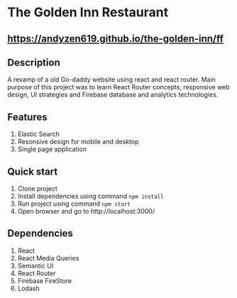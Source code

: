 # The Golden Inn Restaurant
## https://andyzen619.github.io/the-golden-inn/ff
## Description
A revamp of a old Go-daddy website using react and react router. Main purpose of this project was to learn React Router concepts, responsive web design, UI strategies and Firebase database and analytics technologies. 
## Features
1. Elastic Search
2. Resonsive design for mobile and desktop
3. Single page application
## Quick start
1. Clone project
2. Install dependencies using command `npm install`
3. Run project using command `npm start`
4. Open browser and go to http://localhost:3000/
## Dependencies
1. React
2. React Media Queries
3. Semantic UI
4. React Router
5. Firebase FireStore
6. Lodash
